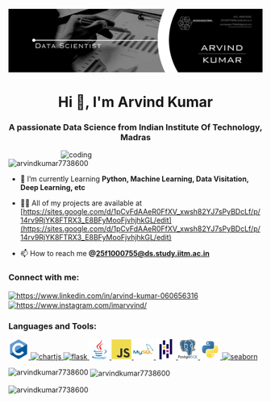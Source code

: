 ![logo](https://github.com/Arvindkumar7738600/CodeWithMe/blob/main/Black%20%26%20White%20Modern%20Minimalist%20Data%20Analyst%20LinkedIn%20Banner.jpg)
<h1 align="center">Hi 👋, I'm Arvind Kumar</h1>
<h3 align="center">A passionate Data Science from Indian Institute Of Technology, Madras</h3>
<img align="right" alt="coding" width="400" src="https:https://www.google.com/url?sa=i&url=https%3A%2F%2Fwww.pinterest.com%2Fideas%2Fcoding-animation%2F916702624332%2F&psig=AOvVaw2CSnT0zbQm8OkOGj4SYn7g&ust=1747107845849000&source=images&cd=vfe&opi=89978449&ved=0CBMQjRxqFwoTCKi2so2CnY0DFQAAAAAdAAAAABAE

<p align="left"> <img src="https://komarev.com/ghpvc/?username=arvindkumar7738600&label=Profile%20views&color=0e75b6&style=flat" alt="arvindkumar7738600" /> </p>

- 🌱 I’m currently Learning **Python, Machine Learning, Data Visitation, Deep Learning, etc**

- 👨‍💻 All of my projects are available at [https://sites.google.com/d/1pCvFdAAeR0FfXV_xwsh82YJ7sPyBDcLf/p/14rv9RjYK8FTRX3_E8BFyMooFjvhjhkGL/edit](https://sites.google.com/d/1pCvFdAAeR0FfXV_xwsh82YJ7sPyBDcLf/p/14rv9RjYK8FTRX3_E8BFyMooFjvhjhkGL/edit)

- 📫 How to reach me **@25f1000755@ds.study.iitm.ac.in**

<h3 align="left">Connect with me:</h3>
<p align="left">
<a href="https://linkedin.com/in/https://www.linkedin.com/in/arvind-kumar-060656316" target="blank"><img align="center" src="https://raw.githubusercontent.com/rahuldkjain/github-profile-readme-generator/master/src/images/icons/Social/linked-in-alt.svg" alt="https://www.linkedin.com/in/arvind-kumar-060656316" height="30" width="40" /></a>
<a href="https://instagram.com/https://www.instagram.com/imarvvind/" target="blank"><img align="center" src="https://raw.githubusercontent.com/rahuldkjain/github-profile-readme-generator/master/src/images/icons/Social/instagram.svg" alt="https://www.instagram.com/imarvvind/" height="30" width="40" /></a>
</p>

<h3 align="left">Languages and Tools:</h3>
<p align="left"> <a href="https://www.cprogramming.com/" target="_blank" rel="noreferrer"> <img src="https://raw.githubusercontent.com/devicons/devicon/master/icons/c/c-original.svg" alt="c" width="40" height="40"/> </a> <a href="https://www.chartjs.org" target="_blank" rel="noreferrer"> <img src="https://www.chartjs.org/media/logo-title.svg" alt="chartjs" width="40" height="40"/> </a> <a href="https://flask.palletsprojects.com/" target="_blank" rel="noreferrer"> <img src="https://www.vectorlogo.zone/logos/pocoo_flask/pocoo_flask-icon.svg" alt="flask" width="40" height="40"/> </a> <a href="https://www.java.com" target="_blank" rel="noreferrer"> <img src="https://raw.githubusercontent.com/devicons/devicon/master/icons/java/java-original.svg" alt="java" width="40" height="40"/> </a> <a href="https://developer.mozilla.org/en-US/docs/Web/JavaScript" target="_blank" rel="noreferrer"> <img src="https://raw.githubusercontent.com/devicons/devicon/master/icons/javascript/javascript-original.svg" alt="javascript" width="40" height="40"/> </a> <a href="https://www.mysql.com/" target="_blank" rel="noreferrer"> <img src="https://raw.githubusercontent.com/devicons/devicon/master/icons/mysql/mysql-original-wordmark.svg" alt="mysql" width="40" height="40"/> </a> <a href="https://pandas.pydata.org/" target="_blank" rel="noreferrer"> <img src="https://raw.githubusercontent.com/devicons/devicon/2ae2a900d2f041da66e950e4d48052658d850630/icons/pandas/pandas-original.svg" alt="pandas" width="40" height="40"/> </a> <a href="https://www.postgresql.org" target="_blank" rel="noreferrer"> <img src="https://raw.githubusercontent.com/devicons/devicon/master/icons/postgresql/postgresql-original-wordmark.svg" alt="postgresql" width="40" height="40"/> </a> <a href="https://www.python.org" target="_blank" rel="noreferrer"> <img src="https://raw.githubusercontent.com/devicons/devicon/master/icons/python/python-original.svg" alt="python" width="40" height="40"/> </a> <a href="https://seaborn.pydata.org/" target="_blank" rel="noreferrer"> <img src="https://seaborn.pydata.org/_images/logo-mark-lightbg.svg" alt="seaborn" width="40" height="40"/> </a> </p>

<p><img align="left" src="https://github-readme-stats.vercel.app/api/top-langs?username=arvindkumar7738600&show_icons=true&locale=en&layout=compact" alt="arvindkumar7738600" /></p>

<p>&nbsp;<img align="center" src="https://github-readme-stats.vercel.app/api?username=arvindkumar7738600&show_icons=true&locale=en" alt="arvindkumar7738600" /></p>

<p><img align="center" src="https://github-readme-streak-stats.herokuapp.com/?user=arvindkumar7738600&" alt="arvindkumar7738600" /></p>
